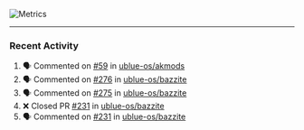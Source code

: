 ![Metrics](https://metrics.lecoq.io/KyleGospo?template=classic&base=header%2C%20activity%2C%20community%2C%20repositories%2C%20metadata&base.indepth=false&base.hireable=false&base.skip=false&config.timezone=America%2FLos_Angeles)

---
### Recent Activity
<!--START_SECTION:activity-->
1. 🗣 Commented on [#59](https://github.com/ublue-os/akmods/issues/59#issuecomment-1712132298) in [ublue-os/akmods](https://github.com/ublue-os/akmods)
2. 🗣 Commented on [#276](https://github.com/ublue-os/bazzite/issues/276#issuecomment-1712124552) in [ublue-os/bazzite](https://github.com/ublue-os/bazzite)
3. 🗣 Commented on [#275](https://github.com/ublue-os/bazzite/issues/275#issuecomment-1711807368) in [ublue-os/bazzite](https://github.com/ublue-os/bazzite)
4. ❌ Closed PR [#231](https://github.com/ublue-os/bazzite/pull/231) in [ublue-os/bazzite](https://github.com/ublue-os/bazzite)
5. 🗣 Commented on [#231](https://github.com/ublue-os/bazzite/pull/231#issuecomment-1711201989) in [ublue-os/bazzite](https://github.com/ublue-os/bazzite)
<!--END_SECTION:activity-->
